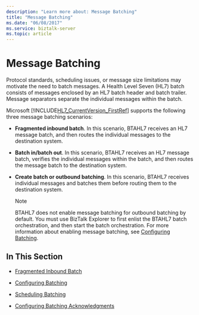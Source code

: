 ```yaml
---
description: "Learn more about: Message Batching"
title: "Message Batching"
ms.date: "06/08/2017"
ms.service: biztalk-server
ms.topic: article
---
```

# Message Batching
Protocol standards, scheduling issues, or message size limitations may motivate the need to batch messages. A Health Level Seven (HL7) batch consists of messages enclosed by an HL7 batch header and batch trailer. Message separators separate the individual messages within the batch.  
  
 Microsoft [!INCLUDE[HL7_CurrentVersion_FirstRef](../../includes/hl7-currentversion-firstref-md.md)] supports the following three message batching scenarios:  
  
-   **Fragmented inbound batch**. In this scenario, BTAHL7 receives an HL7 message batch, and then routes the individual messages to the destination system.  
  
-   **Batch in/batch out**. In this scenario, BTAHL7 receives an HL7 message batch, verifies the individual messages within the batch, and then routes the message batch to the destination system.  
  
-   **Create batch or outbound batching**. In this scenario, BTAHL7 receives individual messages and batches them before routing them to the destination system.  
  
    > [!NOTE]
    >  BTAHL7 does not enable message batching for outbound batching by default. You must use BizTalk Explorer to first enlist the BTAHL7 batch orchestration, and then start the batch orchestration. For more information about enabling message batching, see [Configuring Batching](../../adapters-and-accelerators/accelerator-hl7/configuring-batching.md).  
  
## In This Section  
  
-   [Fragmented Inbound Batch](../../adapters-and-accelerators/accelerator-hl7/fragmented-inbound-batch.md)  
  
-   [Configuring Batching](../../adapters-and-accelerators/accelerator-hl7/configuring-batching.md)  
  
-   [Scheduling Batching](../../adapters-and-accelerators/accelerator-hl7/scheduling-batching.md)  
  
-   [Configuring Batching Acknowledgments](../../adapters-and-accelerators/accelerator-hl7/configuring-batching-acknowledgments.md)
